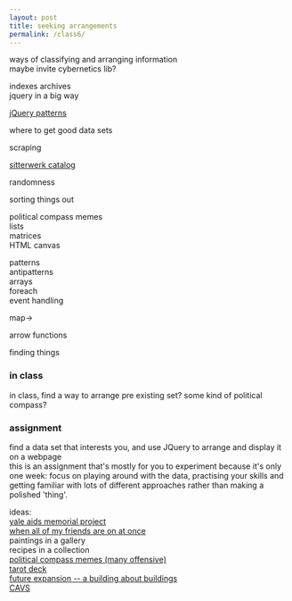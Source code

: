 ```yaml
---  
layout: post  
title: seeking arrangements  
permalink: /class6/  
---  
```

  
  
ways of classifying and arranging information  
maybe invite cybernetics lib?  
  
indexes archives  
jquery in a big way  
  
[jQuery patterns](https://learn.jquery.com/code-organization/concepts/)  
  
where to get good data sets  
  
scraping  
  
[sitterwerk catalog](https://www.sitterwerk-katalog.ch/books)  
  
randomness  
  
sorting things out  
  
political compass memes  
lists  
matrices  
HTML canvas  
  
  
patterns  
antipatterns  
arrays  
foreach  
event handling  
  
map->  
  
arrow functions  
  
finding things  
  
### in class  
in class, find a way to arrange pre existing set? some kind of political compass?  
  
### assignment  
find a data set that interests you, and use JQuery to arrange and display it on a webpage  
this is an assignment that's mostly for you to experiment because it's only one week: focus on playing around with the data, practising your skills and getting familiar with lots of different approaches rather than making a polished 'thing'.  
  
ideas:  
[yale aids memorial project](http://yamp.org)  
[when all of my friends are on at once](http://allmyfriendsatonce.com/#0)  
paintings in a gallery  
recipes in a collection  
[political compass memes (many offensive)](https://www.are.na/francis-tseng/political-compasses-other-matrices)  
[tarot deck](https://www.are.na/art-deli-corp/tarot-design)  
[future expansion -- a building about buildings](http://future-expansion.com/#img)  
[CAVS](http://act.mit.edu/cavs)